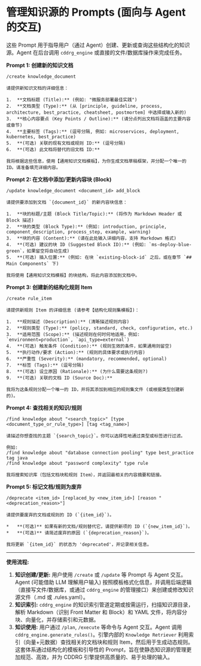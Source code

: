 # 管理知识源的 Prompts (面向与 Agent 的交互)

这些 Prompt 用于指导用户（通过 Agent）创建、更新或查询这些结构化的知识源。Agent 在后台调用 `cddrg_engine` 或直接的文件/数据库操作来完成任务。

**Prompt 1: 创建新的知识文档**

```plain text
/create knowledge_document

请提供新知识文档的详细信息：

1.  **文档标题 (Title):** (例如: "微服务部署最佳实践")
2.  **文档类型 (Type):** (从 [principle, guideline, process, architecture, best_practice, cheatsheet, postmortem] 中选择或输入新的)
3.  **核心内容要点 (Key Points / Outline):** (请分点列出文档将涵盖的主要内容或章节)
4.  **主要标签 (Tags):** (逗号分隔, 例如: microservices, deployment, kubernetes, best_practice)
5.  **(可选) 关联的现有文档或规则 ID:** (逗号分隔)
6.  **(可选) 此文档将替代的旧文档 ID:**

我将根据这些信息，使用【通用知识文档模板】，为你生成文档草稿框架，并分配一个唯一的 ID。请准备填充详细内容。

```

**Prompt 2: 在文档中添加/更新内容块 (Block)**

```plain text
/update knowledge_document <document_id> add_block

请提供要添加到文档 `{document_id}` 的新内容块信息：

1.  **块的标题/主题 (Block Title/Topic):** (将作为 Markdown Header 或 Block 描述)
2.  **块的类型 (Block Type):** (例如: introduction, principle, component_description, process_step, example, warning)
3.  **块的内容 (Content):** (请在此处输入详细内容，支持 Markdown 格式)
4.  **(可选) 建议的块 ID (Suggested Block ID):** (例如: `ms-deploy-blue-green`，如果留空将自动生成)
5.  **(可选) 插入位置:** (例如: 在块 `existing-block-id` 之后，或在章节 `## Main Components` 下)

我将使用【通用知识文档模板】的块结构，将此内容添加到文档中。

```

**Prompt 3: 创建新的结构化规则 Item**

```plain text
/create rule_item

请提供新规则 Item 的详细信息 (请参考【结构化规则集模板】)：

1.  **规则描述 (Description):** (清晰描述规则内容)
2.  **规则类型 (Type):** (policy, standard, check, configuration, etc.)
3.  **适用范围 (Scope):** (描述规则在何时何地适用，例如: `environment=production`, `api_type=external`)
4.  **(可选) 触发条件 (Condition):** (规则生效的条件，如果通用则留空)
5.  **执行动作/要求 (Action):** (规则的具体要求或执行内容)
6.  **严重性 (Severity):** (mandatory, recommended, optional)
7.  **标签 (Tags):** (逗号分隔)
8.  **(可选) 设立原因 (Rationale):** (为什么需要这条规则?)
9.  **(可选) 关联的文档 ID (Source Doc):**

我将为这条规则分配一个唯一的 ID，并将其添加到相应的规则集文件 (或根据类型创建新的)。

```

**Prompt 4: 查找相关的知识/规则**

```plain text
/find knowledge about "<search_topic>" [type <document_type_or_rule_type>] [tag <tag_name>]

请描述你想查找的主题 `{search_topic}`。你可以选择性地通过类型或标签进行过滤。

例如:
/find knowledge about "database connection pooling" type best_practice tag java
/find knowledge about "password complexity" type rule

我将搜索知识库（包括文档块和规则 Item），并返回最相关的内容摘要和链接。

```

**Prompt 5: 标记文档/规则为废弃**

```plain text
/deprecate <item_id> [replaced_by <new_item_id>] [reason "<deprecation_reason>"]

请提供要废弃的文档或规则的 ID (`{item_id}`)。

*   **(可选)** 如果有新的文档/规则替代它，请提供新项的 ID (`{new_item_id}`)。
*   **(可选)** 请简述废弃的原因 (`{deprecation_reason}`)。

我将更新 `{item_id}` 的状态为 'deprecated'，并记录相关信息。

```

---

**使用流程:**

1. **知识创建/更新:** 用户使用 `/create` 或 `/update` 等 Prompt 与 Agent 交互。Agent (可能借助 LLM 理解用户输入) 按照模板格式化信息，并调用后端逻辑（直接写文件/数据库，或通过 `cddrg_engine` 的管理接口）来创建或修改知识源文件（.md 或 .rules.yaml）。
1. **知识索引:** `cddrg_engine` 的知识索引管道定期或按需运行，扫描知识源目录，解析 Markdown（识别 Front Matter 和 Block）和 YAML 文件，将内容分块、向量化，并存储索引和元数据。
1. **知识使用:** 用户通过 `/plan`, `/execute` 等命令与 Agent 交互。Agent 调用 `cddrg_engine.generate_rules()`。引擎内部的 `Knowledge Retriever` 利用索引（向量+元数据）查找相关的文档块和规则 Item，然后用于生成动态规则。
这套体系通过结构化的模板和引导性的 Prompt，旨在使静态知识源的管理更加规范、高效，并为 CDDRG 引擎提供高质量的、易于处理的输入。
